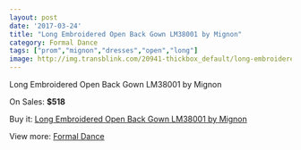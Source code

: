 ```yaml
---
layout: post
date: '2017-03-24'
title: "Long Embroidered Open Back Gown LM38001 by Mignon"
category: Formal Dance
tags: ["prom","mignon","dresses","open","long"]
image: http://img.transblink.com/20941-thickbox_default/long-embroidered-open-back-gown-lm38001-by-mignon.jpg
---
```

Long Embroidered Open Back Gown LM38001 by Mignon

On Sales: **$518**
<a href="https://www.transblink.com/en/formal-dance/6635-long-embroidered-open-back-gown-lm38001-by-mignon.html"><amp-img layout="responsive" width="600" height="600" src="//img.transblink.com/20941-thickbox_default/long-embroidered-open-back-gown-lm38001-by-mignon.jpg" alt="Long Embroidered Open Back Gown LM38001 by Mignon 0" /></a>
<a href="https://www.transblink.com/en/formal-dance/6635-long-embroidered-open-back-gown-lm38001-by-mignon.html"><amp-img layout="responsive" width="600" height="600" src="//img.transblink.com/20942-thickbox_default/long-embroidered-open-back-gown-lm38001-by-mignon.jpg" alt="Long Embroidered Open Back Gown LM38001 by Mignon 1" /></a>
<a href="https://www.transblink.com/en/formal-dance/6635-long-embroidered-open-back-gown-lm38001-by-mignon.html"><amp-img layout="responsive" width="600" height="600" src="//img.transblink.com/20943-thickbox_default/long-embroidered-open-back-gown-lm38001-by-mignon.jpg" alt="Long Embroidered Open Back Gown LM38001 by Mignon 2" /></a>

Buy it: [Long Embroidered Open Back Gown LM38001 by Mignon](https://www.transblink.com/en/formal-dance/6635-long-embroidered-open-back-gown-lm38001-by-mignon.html "Long Embroidered Open Back Gown LM38001 by Mignon")

View more: [Formal Dance](https://www.transblink.com/en/6-formal-dance "Formal Dance")